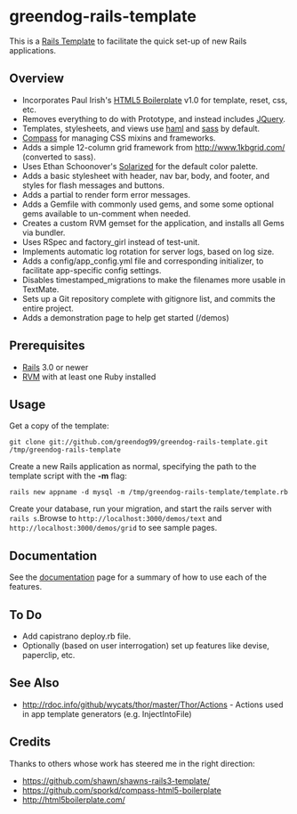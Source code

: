 # greendog-rails-template

This is a [Rails Template](http://m.onkey.org/rails-templates) to facilitate the
quick set-up of new Rails applications.

## Overview

* Incorporates Paul Irish's [HTML5 Boilerplate](http://html5boilerplate.com/) v1.0 for template, reset, css, etc.
* Removes everything to do with Prototype, and instead includes [JQuery](http://jquery.com/).
* Templates, stylesheets, and views use [haml](http://haml-lang.com/) and [sass](http://sass-lang.com/) by default.
* [Compass](http://compass-style.org/) for managing CSS mixins and frameworks.
* Adds a simple 12-column grid framework from <http://www.1kbgrid.com/> (converted to sass).
* Uses Ethan Schoonover's [Solarized](http://ethanschoonover.com/solarized) for the default color palette.
* Adds a basic stylesheet with header, nav bar, body, and footer, and styles for flash messages and buttons.
* Adds a partial to render form error messages.
* Adds a Gemfile with commonly used gems, and some some optional gems available to un-comment when needed.
* Creates a custom RVM gemset for the application, and installs all Gems via bundler.
* Uses RSpec and factory_girl instead of test-unit.
* Implements automatic log rotation for server logs, based on log size.
* Adds a config/app_config.yml file and corresponding initializer, to facilitate app-specific config settings.
* Disables timestamped_migrations to make the filenames more usable in TextMate.
* Sets up a Git repository complete with gitignore list, and commits the entire project.
* Adds a demonstration page to help get started (/demos)

## Prerequisites

* [Rails](http://rubyonrails.org/) 3.0 or newer
* [RVM](http://rvm.beginrescueend.com/) with at least one Ruby installed

## Usage

Get a copy of the template:

`git clone git://github.com/greendog99/greendog-rails-template.git /tmp/greendog-rails-template`

Create a new Rails application as normal, specifying the path to the template script with the **-m** flag:

`rails new appname -d mysql -m /tmp/greendog-rails-template/template.rb`

Create your database, run your migration, and start the rails server with `rails s`.Browse
to `http://localhost:3000/demos/text` and `http://localhost:3000/demos/grid` to see sample pages.

## Documentation

See the [documentation](documentation.html) page for a summary of how to use each of the features.

## To Do

* Add capistrano deploy.rb file.
* Optionally (based on user interrogation) set up features like devise, paperclip, etc.

## See Also

* <http://rdoc.info/github/wycats/thor/master/Thor/Actions> - Actions used in app template generators (e.g. InjectIntoFile)

## Credits

Thanks to others whose work has steered me in the right direction:

* <https://github.com/shawn/shawns-rails3-template/>
* <https://github.com/sporkd/compass-html5-boilerplate>
* <http://html5boilerplate.com/>
